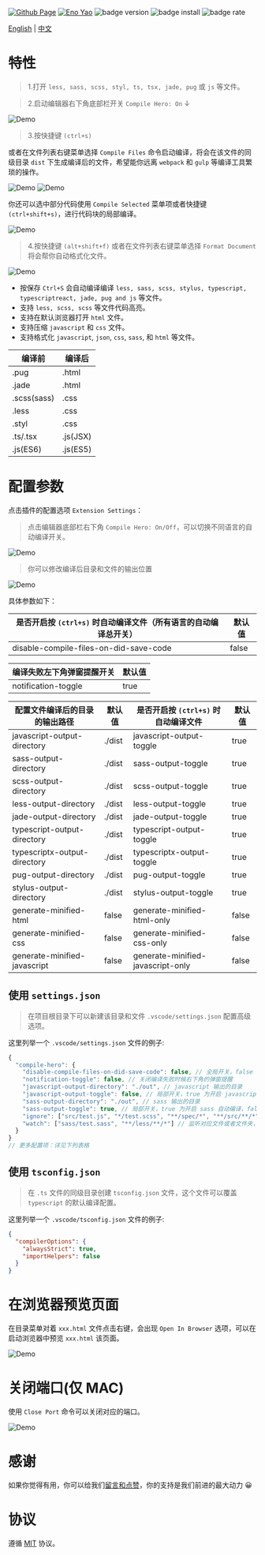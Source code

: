 <!-- <a href="https://marketplace.visualstudio.com/items?itemName=Wscats.eno"><img src="https://img.shields.io/badge/Download-2k+-orange" alt="Download" /></a>
<a href="https://marketplace.visualstudio.com/items?itemName=Wscats.eno"><img src="https://img.shields.io/badge/Macketplace-v2.00-brightgreen" alt="Macketplace" /></a> -->

<a href="https://github.com/Wscats/compile-hero"><img src="https://img.shields.io/badge/Github Page-Wscats-yellow" alt="Github Page" /></a>
<a href="https://github.com/Wscats"><img src="https://img.shields.io/badge/Author-Eno Yao-blueviolet" alt="Eno Yao" /></a>
![badge version](https://vsmarketplacebadge.apphb.com/version-short/wscats.eno.svg?color=blue&style=flat-square)
![badge install](https://vsmarketplacebadge.apphb.com/installs-short/wscats.eno.svg?color=brightgreen&style=flat-square)
![badge rate](https://vsmarketplacebadge.apphb.com/rating-short/wscats.eno.svg?color=red&style=flat-square)

[English](./README.md) | [中文](./README.CN.md)

# 特性

<!-- Visual Studio Code 中自动编译以下文件：`less, sass, scss, stylus, typescript, jade, pug and jsx`。 -->

> 1.打开 `less, sass, scss, styl, ts, tsx, jade, pug` 或 `js` 等文件。

> 2.启动编辑器右下角底部栏开关 `Compile Hero: On` ↓

<!-- ![Demo](./screenshots/9.png) -->

![Demo](./screenshots/10.png)

> 3.按快捷键 `(ctrl+s)`

或者在文件列表右键菜单选择 `Compile Files` 命令启动编译，将会在该文件的同级目录 `dist` 下生成编译后的文件，希望能你远离 `webpack` 和 `gulp` 等编译工具繁琐的操作。

![Demo](./screenshots/3.gif)
![Demo](./screenshots/6.gif)

你还可以选中部分代码使用 `Compile Selected` 菜单项或者快捷键 `(ctrl+shift+s)`，进行代码块的局部编译。

![Demo](./screenshots/10.gif)

> 4.按快捷键 `(alt+shift+f)` 或者在文件列表右键菜单选择 `Format Document` 将会帮你自动格式化文件。

![Demo](./screenshots/8.gif)

- 按保存 `Ctrl+S` 会自动编译编译 `less, sass, scss, stylus, typescript, typescriptreact, jade, pug and js` 等文件。
- 支持 `less, scss, scss` 等文件代码高亮。
- 支持在默认浏览器打开 `html` 文件。
- 支持压缩 `javascript` 和 `css` 文件。
- 支持格式化 `javascript`, `json`, `css`, `sass`, 和 `html` 等文件。

| 编译前      | 编译后   |
| ----------- | -------- |
| .pug        | .html    |
| .jade       | .html    |
| .scss(sass) | .css     |
| .less       | .css     |
| .styl       | .css     |
| .ts/.tsx    | .js(JSX) |
| .js(ES6)    | .js(ES5) |

# 配置参数

点击插件的配置选项 `Extension Settings`：

> 点击编辑器底部栏右下角 `Compile Hero: On/Off`，可以切换不同语言的自动编译开关。

![Demo](./screenshots/7.gif)

> 你可以修改编译后目录和文件的输出位置

![Demo](./screenshots/5.gif)

具体参数如下：

| 是否开启按 `(ctrl+s)` 时自动编译文件（所有语言的自动编译总开关） | 默认值 |
| ---------------------------------------------------------------- | ------ |
| disable-compile-files-on-did-save-code                           | false  |

| 编译失败左下角弹窗提醒开关 | 默认值 |
| -------------------------- | ------ |
| notification-toggle        | true   |

| 配置文件编译后的目录的输出路径 | 默认值 | 是否开启按 `(ctrl+s)` 时自动编译文件 | 默认值 |
| ------------------------------ | ------ | ------------------------------------ | ------ |
| javascript-output-directory    | ./dist | javascript-output-toggle             | true   |
| sass-output-directory          | ./dist | sass-output-toggle                   | true   |
| scss-output-directory          | ./dist | scss-output-toggle                   | true   |
| less-output-directory          | ./dist | less-output-toggle                   | true   |
| jade-output-directory          | ./dist | jade-output-toggle                   | true   |
| typescript-output-directory    | ./dist | typescript-output-toggle             | true   |
| typescriptx-output-directory   | ./dist | typescriptx-output-toggle            | true   |
| pug-output-directory           | ./dist | pug-output-toggle                    | true   |
| stylus-output-directory        | ./dist | stylus-output-toggle                 | true   |
| generate-minified-html         | false  | generate-minified-html-only          | false  |
| generate-minified-css          | false  | generate-minified-css-only           | false  |
| generate-minified-javascript   | false  | generate-minified-javascript-only    | false  |

## 使用 `settings.json`

> 在项目根目录下可以新建该目录和文件 `.vscode/settings.json` 配置高级选项。

这里列举一个 `.vscode/settings.json` 文件的例子:

```js
{
  "compile-hero": {
    "disable-compile-files-on-did-save-code": false, // 全局开关，false 为开启自动编译， 默认 true 为开启不自动编译
    "notification-toggle": false, // 关闭编译失败时候右下角的弹窗提醒
    "javascript-output-directory": "./out", // javascript 输出的目录
    "javascript-output-toggle": false, // 局部开关，true 为开启 javascript 自动编译，false 为不开启 javascript 自动编译
    "sass-output-directory": "./out", // sass 输出的目录
    "sass-output-toggle": true, // 局部开关，true 为开启 sass 自动编译，false 为不开启 sass 自动编译
    "ignore": ["src/test.js", "*/test.scss", "**/spec/*", "**/src/**/*"], // 禁止文件和文件夹自动格式化和编译
    "watch": ["sass/test.sass", "**/less/**/*"] // 监听对应文件或者文件夹，保存的时候触发编译，一般配合 Compile Hero: On 开关打开使用
  }
}
// 更多配置项：详见下列表格
```

## 使用 `tsconfig.json`

> 在 `.ts` 文件的同级目录创建 `tsconfig.json` 文件，这个文件可以覆盖 `typescript` 的默认编译配置。

这里列举一个 `.vscode/tsconfig.json` 文件的例子:

```json
{
  "compilerOptions": {
    "alwaysStrict": true,
    "importHelpers": false
  }
}
```

# 在浏览器预览页面

在目录菜单对着 `xxx.html` 文件点击右键，会出现 `Open In Browser` 选项，可以在启动浏览器中预览 `xxx.html` 该页面。

![Demo](./screenshots/2.gif)

# 关闭端口(仅 MAC)

使用 `Close Port` 命令可以关闭对应的端口。

![Demo](./screenshots/4.gif)

# 感谢

<!-- | [<img src="https://avatars1.githubusercontent.com/u/17243165?s=460&v=4" width="60px;"/><br /><sub>Eno Yao</sub>](https://github.com/Wscats) | [<img src="https://avatars2.githubusercontent.com/u/5805270?s=460&v=4" width="60px;"/><br /><sub>Aaron Xie</sub>](https://github.com/aaron-xie) | [<img src="https://avatars3.githubusercontent.com/u/12515367?s=460&v=4" width="60px;"/><br /><sub>DK Lan</sub>](https://github.com/dk-lan) | [<img src="https://avatars1.githubusercontent.com/u/30917929?s=460&v=4" width="60px;"/><br /><sub>Yong</sub>](https://github.com/flowerField) | [<img src="https://avatars3.githubusercontent.com/u/33544236?s=460&v=4" width="60px;"/><br /><sub>Li Ting</sub>](https://github.com/Liting1) | <img src="https://avatars2.githubusercontent.com/u/50255537?s=400&u=cfd51a5f46862d14e92e032a5b7ec073b67a904b&v=4" width="60px;"/><br /><sub>Xin</sub> | [<img src="https://avatars0.githubusercontent.com/u/39754159?s=400&v=4" width="60px;"/><br /><sub>Lemon</sub>](https://github.com/lemonyyye) | [<img src="https://avatars3.githubusercontent.com/u/31915459?s=400&u=11ea9bc9baa62784208a29dddcd0a77789e9620f&v=4" width="60px;"/><br /><sub>Jing</sub>](https://github.com/vickySC) | [<img src="https://avatars2.githubusercontent.com/u/24653988?s=400&u=76227871dea8d4b57162093fde63b7d52910145d&v=4" width="60px;"/><br /><sub>Lin</sub>](https://github.com/shirley3790) | [<img src="https://avatars2.githubusercontent.com/u/23230108?s=460&v=4" width="60px;"/><br /><sub>Tian Fly</sub>](https://github.com/tiantengfly) |
| - | - | - | - | - | - | - | - | - | - |


要玩转 H5 这个插件你值得拥有！ -->

如果你觉得有用，你可以给我们[留言和点赞](https://marketplace.visualstudio.com/items?itemName=Wscats.qf&ssr=false#review-details)，你的支持是我们前进的最大动力 😀

# 协议

遵循 [MIT](http://opensource.org/licenses/MIT) 协议。

